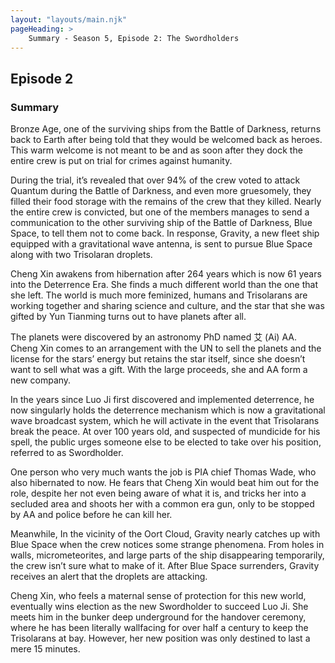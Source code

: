 ```yaml
---
layout: "layouts/main.njk"
pageHeading: >
    Summary - Season 5, Episode 2: The Swordholders
---
```


## Episode 2
### Summary
Bronze Age, one of the surviving ships from the Battle of Darkness, returns back to Earth after being told that they would be welcomed back as heroes. This warm welcome is not meant to be and as soon after they dock the entire crew is put on trial for crimes against humanity.

During the trial, it’s revealed that over 94% of the crew voted to attack Quantum during the Battle of Darkness, and even more gruesomely, they filled their food storage with the remains of the crew that they killed. Nearly the entire crew is convicted, but one of the members manages to send a communication to the other surviving ship of the Battle of Darkness, Blue Space, to tell them not to come back. In response, Gravity, a new fleet ship equipped with a gravitational wave antenna, is sent to pursue Blue Space along with two Trisolaran droplets.

Cheng Xin awakens from hibernation after 264 years which is now 61 years into the Deterrence Era. She finds a much different world than the one that she left. The world is much more feminized, humans and Trisolarans are working together and sharing science and culture, and the star that she was gifted by Yun Tianming turns out to have planets after all.

The planets were discovered by an astronomy PhD named 艾 (Ai) AA. Cheng Xin comes to an arrangement with the UN to sell the planets and the license for the stars’ energy but retains the star itself, since she doesn’t want to sell what was a gift. With the large proceeds, she and AA form a new company.

In the years since Luo Ji first discovered and implemented deterrence, he now singularly holds the deterrence mechanism which is now a gravitational wave broadcast system, which he will activate in the event that Trisolarans break the peace. At over 100 years old, and suspected of mundicide for his spell, the public urges someone else to be elected to take over his position, referred to as Swordholder.

One person who very much wants the job is PIA chief Thomas Wade, who also hibernated to now. He fears that Cheng Xin would beat him out for the role, despite her not even being aware of what it is, and tricks her into a secluded area and shoots her with a common era gun, only to be stopped by AA and police before he can kill her.

Meanwhile, In the vicinity of the Oort Cloud, Gravity nearly catches up with Blue Space when the crew notices some strange phenomena. From holes in walls, micrometeorites, and large parts of the ship disappearing temporarily, the crew isn’t sure what to make of it. After Blue Space surrenders, Gravity receives an alert that the droplets are attacking.

Cheng Xin, who feels a maternal sense of protection for this new world, eventually wins election as the new Swordholder to succeed Luo Ji. She meets him in the bunker deep underground for the handover ceremony, where he has been literally wallfacing for over half a century to keep the Trisolarans at bay. However, her new position was only destined to last a mere 15 minutes.
